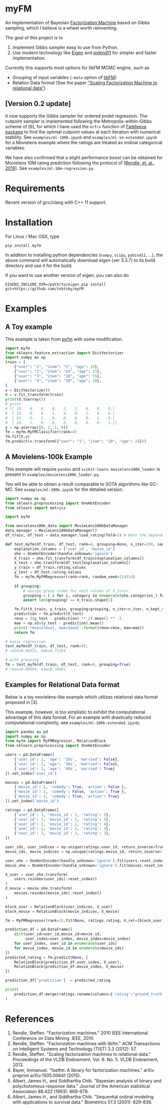 # myFM
An implementation of Bayesian [Factorization Machine](https://ieeexplore.ieee.org/abstract/document/5694074/) based on Gibbs sampling, which I believe is a wheel worth reinventing.

The goal of this project is to

1. Implement Gibbs sampler easy to use from Python.
2. Use modern technology like [Eigen](http://eigen.tuxfamily.org/index.php?title=Main_Page) and [pybind11](https://github.com/pybind/pybind11) for simpler and faster implementation.

Currently this supports most options for libFM MCMC engine, such as
 - Grouping of input variables (`-meta` option of [libFM](https://github.com/srendle/libfm))
 - Relation Data format (See the paper ["Scaling Factorization Machine to relational data"](https://dl.acm.org/citation.cfm?id=2488340))

## \[Version 0.2 update\]
It now supports the Gibbs sampler for ordered probit regression. The cutpoint sampler is implemented following the Metropolis-within-Gibbs scheme of [6], for which I have used the `erfcx` function of [Faddeeva package](http://ab-initio.mit.edu/wiki/index.php/Faddeeva_Package) to find the optimal cutpoint values at each iteration with numerical stability. See `examples/ml-100k.ipynb` and `examples/ml-1m-extended.ipynb` for a Movielens example where the ratings are treated as ordinal categorical variables.

We have also confirmed that a slight performance boost can be obtained for Movielens 10M rating prediction following the protocol of [\[Rendle, et. al., 2019\]](https://arxiv.org/abs/1905.01395). See `examples/ml-10m-regression.py`.

# Requirements
Recent version of gcc/clang with C++ 11 support.

# Installation

For Linux / Mac OSX, type
```
pip install myfm
```
In addition to installing python dependencies (`numpy`, `scipy`, `pybind11`, ...),  the above command will automatically download eigen (ver 3.3.7) to its build directory and use it for the build.

If you want to use another version of eigen, you can also do
```
EIGEN3_INCLUDE_DIR=/path/to/eigen pip install git+https://github.com/tohtsky/myFM
```

# Examples

## A Toy example
This example is taken from [pyfm](https://github.com/coreylynch/pyFM) with some modification.
```Python
import myfm
from sklearn.feature_extraction import DictVectorizer
import numpy as np
train = [
	{"user": "1", "item": "5", "age": 19},
	{"user": "2", "item": "43", "age": 33},
	{"user": "3", "item": "20", "age": 55},
	{"user": "4", "item": "10", "age": 20},
]
v = DictVectorizer()
X = v.fit_transform(train)
print(X.toarray()) 
# print
# [[ 19.   0.   0.   0.   1.   1.   0.   0.   0.]
#  [ 33.   0.   0.   1.   0.   0.   1.   0.   0.]
#  [ 55.   0.   1.   0.   0.   0.   0.   1.   0.]
#  [ 20.   1.   0.   0.   0.   0.   0.   0.   1.]]
y = np.asarray([0, 1, 1, 0])
fm = myfm.MyFMClassifier(rank=4)
fm.fit(X,y)
fm.predict(v.transform({"user": "1", "item": "10", "age": 24}))
```

## A Movielens-100k Example
This example will require `pandas` and `scikit-learn`. `movielens100k_loader` is present in `examples/movielens100k_loader.py`.

You will be able to obtain a result comparable to SOTA algorithms like GC-MC. See `examples/ml-100k.ipynb` for the detailed version.
```Python
import numpy as np
from sklearn.preprocessing import OneHotEncoder
from sklearn import metrics

import myfm

from movielens100k_data import MovieLens100kDataManager
data_manager = MovieLens100kDataManager()
df_train, df_test = data_manager.load_rating(fold=3) # Note the dependence on the fold

def test_myfm(df_train, df_test, rank=8, grouping=None, n_iter=100, samples=95):
    explanation_columns = ['user_id', 'movie_id']
    ohe = OneHotEncoder(handle_unknown='ignore')
    X_train = ohe.fit_transform(df_train[explanation_columns])
    X_test = ohe.transform(df_test[explanation_columns])
    y_train = df_train.rating.values
    y_test = df_test.rating.values
    fm = myfm.MyFMRegressor(rank=rank, random_seed=114514)
    
    if grouping:
        # assign group index for each column of X_train.
        grouping = [ i for i, category in enumerate(ohe.categories_) for _ in category]
        assert len(grouping) == X_train.shape[1]

    fm.fit(X_train, y_train, grouping=grouping, n_iter=n_iter, n_kept_samples=samples)
    prediction = fm.predict(X_test)
    rmse = ((y_test - prediction) ** 2).mean() ** .5
    mae = np.abs(y_test - prediction).mean()
    print('rmse={rmse}, mae={mae}'.format(rmse=rmse, mae=mae))
    return fm

# basic regression
test_myfm(df_train, df_test, rank=8);
# rmse=0.90321, mae=0.71164

# with grouping
fm = test_myfm(df_train, df_test, rank=8, grouping=True)
# rmse=0.89594, mae=0.70481
```

## Examples for Relational Data format 
Below is a toy movielens-like example which utilizes relational data format proposed in [3].  

This example, however, is too simplistic to exhibit the computational advantage of this data format. For an example with drastically reduced computational complexity, see `examples/ml-100k-extended.ipynb`; 

```Python
import pandas as pd
import numpy as np
from myfm import MyFMRegressor, RelationBlock
from sklearn.preprocessing import OneHotEncoder

users = pd.DataFrame([
    {'user_id': 1, 'age': '20s', 'married': False},
    {'user_id': 2, 'age': '30s', 'married': False},
    {'user_id': 3, 'age': '40s', 'married': True}
]).set_index('user_id')

movies = pd.DataFrame([
    {'movie_id': 1, 'comedy': True, 'action': False },
    {'movie_id': 2, 'comedy': False, 'action': True },
    {'movie_id': 3, 'comedy': True, 'action': True}
]).set_index('movie_id')

ratings = pd.DataFrame([
    {'user_id': 1, 'movie_id': 1, 'rating': 2},
    {'user_id': 1, 'movie_id': 2, 'rating': 5},
    {'user_id': 2, 'movie_id': 2, 'rating': 4},
    {'user_id': 2, 'movie_id': 3, 'rating': 3},
    {'user_id': 3, 'movie_id': 3, 'rating': 3},
])

user_ids, user_indices = np.unique(ratings.user_id, return_inverse=True)
movie_ids, movie_indices = np.unique(ratings.movie_id, return_inverse=True)

user_ohe = OneHotEncoder(handle_unknown='ignore').fit(users.reset_index()) # include user id as feature
movie_ohe = OneHotEncoder(handle_unknown='ignore').fit(movies.reset_index())

X_user = user_ohe.transform(
    users.reindex(user_ids).reset_index()
)
X_movie = movie_ohe.transform(
    movies.reindex(movie_ids).reset_index()
)

block_user = RelationBlock(user_indices, X_user)
block_movie = RelationBlock(movie_indices, X_movie)

fm = MyFMRegressor(rank=2).fit(None, ratings.rating, X_rel=[block_user, block_movie])

prediction_df = pd.DataFrame([
    dict(user_id=user_id,movie_id=movie_id,
         user_index=user_index, movie_index=movie_index)
    for user_index, user_id in enumerate(user_ids)
    for movie_index, movie_id in enumerate(movie_ids)
])
predicted_rating = fm.predict(None, [
    RelationBlock(prediction_df.user_index, X_user),
    RelationBlock(prediction_df.movie_index, X_movie)
])

prediction_df['prediction']  = predicted_rating

print(
    prediction_df.merge(ratings.rename(columns={'rating':'ground_truth'}), how='left')
)
```


# References
1. Rendle, Steffen. "Factorization machines." 2010 IEEE International Conference on Data Mining. IEEE, 2010.
1. Rendle, Steffen. "Factorization machines with libfm." ACM Transactions on Intelligent Systems and Technology (TIST) 3.3 (2012): 57.
1. Rendle, Steffen. "Scaling factorization machines to relational data." Proceedings of the VLDB Endowment. Vol. 6. No. 5. VLDB Endowment, 2013.
1. Bayer, Immanuel. "fastfm: A library for factorization machines." arXiv preprint arXiv:1505.00641 (2015).
1. Albert, James H., and Siddhartha Chib. "Bayesian analysis of binary and polychotomous response data." Journal of the American statistical Association 88.422 (1993): 669-679.
1. Albert, James H., and Siddhartha Chib. "Sequential ordinal modeling with applications to survival data." Biometrics 57.3 (2001): 829-836.